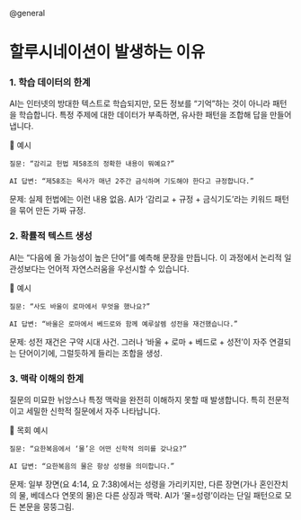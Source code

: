 @general

# 할루시네이션이 발생하는 이유

### 1. 학습 데이터의 한계

AI는 인터넷의 방대한 텍스트로 학습되지만, 모든 정보를 “기억”하는 것이 아니라 패턴을 학습합니다.
특정 주제에 대한 데이터가 부족하면, 유사한 패턴을 조합해 답을 만들어냅니다.

📌 예시

```
질문: “감리교 헌법 제58조의 정확한 내용이 뭐예요?”

AI 답변: “제58조는 목사가 매년 2주간 금식하며 기도해야 한다고 규정합니다.”
```

문제: 실제 헌법에는 이런 내용 없음. AI가 ‘감리교 + 규정 + 금식기도’라는 키워드 패턴을 묶어 만든 가짜 규정.

### 2. 확률적 텍스트 생성

AI는 “다음에 올 가능성이 높은 단어”를 예측해 문장을 만듭니다.
이 과정에서 논리적 일관성보다는 언어적 자연스러움을 우선시할 수 있습니다.

📌 예시

```
질문: “사도 바울이 로마에서 무엇을 했나요?”

AI 답변: “바울은 로마에서 베드로와 함께 예루살렘 성전을 재건했습니다.”
```

문제: 성전 재건은 구약 시대 사건. 그러나 ‘바울 + 로마 + 베드로 + 성전’이 자주 연결되는 단어이기에, 그럴듯하게 들리는 조합을 생성.

### 3. 맥락 이해의 한계

질문의 미묘한 뉘앙스나 특정 맥락을 완전히 이해하지 못할 때 발생합니다.
특히 전문적이고 세밀한 신학적 질문에서 자주 나타납니다.

📌 목회 예시

```
질문: “요한복음에서 ‘물’은 어떤 신학적 의미를 갖나요?”

AI 답변: “요한복음의 물은 항상 성령을 의미합니다.”
```

문제: 일부 장면(요 4:14, 요 7:38)에서는 성령을 가리키지만, 다른 장면(가나 혼인잔치의 물, 베데스다 연못의 물)은 다른 상징과 맥락. AI가 ‘물=성령’이라는 단일 패턴으로 모든 본문을 뭉뚱그림.
